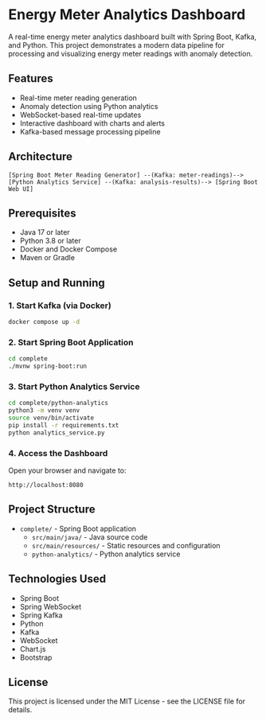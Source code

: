 # Energy Meter Analytics Dashboard

A real-time energy meter analytics dashboard built with Spring Boot, Kafka, and Python. This project demonstrates a modern data pipeline for processing and visualizing energy meter readings with anomaly detection.

## Features

- Real-time meter reading generation
- Anomaly detection using Python analytics
- WebSocket-based real-time updates
- Interactive dashboard with charts and alerts
- Kafka-based message processing pipeline

## Architecture

```
[Spring Boot Meter Reading Generator] --(Kafka: meter-readings)--> [Python Analytics Service] --(Kafka: analysis-results)--> [Spring Boot Web UI]
```

## Prerequisites

- Java 17 or later
- Python 3.8 or later
- Docker and Docker Compose
- Maven or Gradle

## Setup and Running

### 1. Start Kafka (via Docker)

```bash
docker compose up -d
```

### 2. Start Spring Boot Application

```bash
cd complete
./mvnw spring-boot:run
```

### 3. Start Python Analytics Service

```bash
cd complete/python-analytics
python3 -m venv venv
source venv/bin/activate
pip install -r requirements.txt
python analytics_service.py
```

### 4. Access the Dashboard

Open your browser and navigate to:

```
http://localhost:8080
```

## Project Structure

- `complete/` - Spring Boot application
  - `src/main/java/` - Java source code
  - `src/main/resources/` - Static resources and configuration
  - `python-analytics/` - Python analytics service

## Technologies Used

- Spring Boot
- Spring WebSocket
- Spring Kafka
- Python
- Kafka
- WebSocket
- Chart.js
- Bootstrap

## License

This project is licensed under the MIT License - see the LICENSE file for details.
